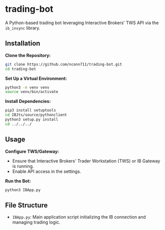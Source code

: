 # trading-bot

A Python-based trading bot leveraging Interactive Brokers' TWS API via the `ib_insync` library.

## Installation

**Clone the Repository:**
```bash
git clone https://github.com/nconn711/trading-bot.git
cd trading-bot
```

**Set Up a Virtual Environment:**
```bash
python3 -m venv venv
source venv/bin/activate
```

**Install Dependencies:**
```bash
pip3 install setuptools
cd IBJts/source/pythonclient
python3 setup.py install
cd ../../../
```

## Usage

**Configure TWS/Gateway:**

- Ensure that Interactive Brokers' Trader Workstation (TWS) or IB Gateway is running.
- Enable API access in the settings.

**Run the Bot:**
```bash
python3 IBApp.py
```

## File Structure

- `IBApp.py`: Main application script initializing the IB connection and managing trading logic.
